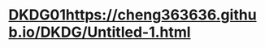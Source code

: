 # [DKDG01](https://cheng363636.github.io/DKDG01/Untitled-1.html)https://cheng363636.github.io/DKDG/Untitled-1.html
